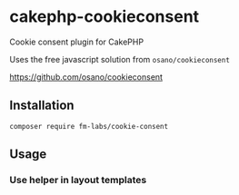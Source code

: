 # cakephp-cookieconsent

Cookie consent plugin for CakePHP

Uses the free javascript solution from `osano/cookieconsent`

https://github.com/osano/cookieconsent


## Installation

    composer require fm-labs/cookie-consent


## Usage

### Use helper in layout templates

